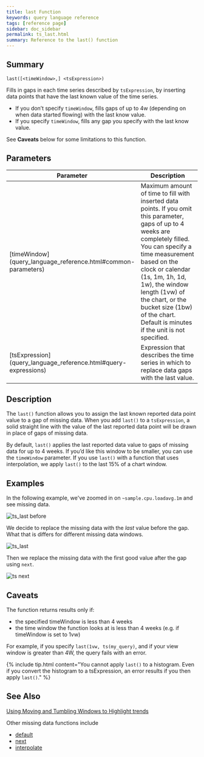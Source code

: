 ```yaml
---
title: last Function
keywords: query language reference
tags: [reference page]
sidebar: doc_sidebar
permalink: ts_last.html
summary: Reference to the last() function
---
```

## Summary
```
last([<timeWindow>,] <tsExpression>)
```
Fills in gaps in each time series described by `tsExpression`, by inserting data points that have the last known value of the time series.

* If you don’t specify `timeWindow`, fills gaps of up to 4w (depending on when data started flowing) with the last know value.
* If you specify `timeWindow`, fills any gap you specify with the last know value.

See **Caveats** below for some limitations to this function.

## Parameters

<table>
<tbody>
<thead>
<tr><th width="20%">Parameter</th><th width="80%">Description</th></tr>
</thead>
<tr>
<td markdown="span">[timeWindow](query_language_reference.html#common-parameters)</td>
<td>Maximum amount of time to fill with inserted data points. If you omit this parameter, gaps of up to 4 weeks are completely filled.
<br>You can specify a time measurement based on the clock or calendar (1s, 1m, 1h, 1d, 1w), the window length (1vw) of the chart, or the bucket size (1bw) of the chart. Default is minutes if the unit is not specified. </td></tr>
<tr>
<td markdown="span"> [tsExpression](query_language_reference.html#query-expressions)</td>
<td>Expression that describes the time series in which to replace data gaps with the last value. </td>
</tr>
</tbody>
</table>

## Description

The `last()` function allows you to assign the last known reported data point value to a gap of missing data. When you add `last()` to a  `tsExpression`, a solid straight line with the value of the last reported data point will be drawn in place of gaps of missing data.


By default, `last()` applies the last reported data value to gaps of missing data for up to 4 weeks. If you’d like this window to be smaller, you can use the `timeWindow` parameter. If you use `last()` with a function that uses interpolation, we apply  `last()` to the last 15% of a chart window.

## Examples

In the following example, we've zoomed in on `~sample.cpu.loadavg.1m` and see missing data.

![ts_last before](images/ts_last_next_before.png)

We decide to replace the missing data with the *last* value before the gap. What that is differs for different missing data windows.

![ts_last](images/ts_last.png)

Then we replace the missing data with the first good value after the gap using `next`.

![ts next](images/ts_next.png)

## Caveats

The function returns results only if:
* the specified timeWindow is less than 4 weeks
* the time window the function looks at is less than 4 weeks (e.g. if timeWindow is set to 1vw)

For example, if you specify `last(1vw, ts(my_query)`, and if your view window is greater than 4W, the query fails with an error.

{% include tip.html content="You cannot apply `last()` to a histogram. Even if you convert the histogram to a tsExpression, an error results if you then apply `last()`." %}

## See Also

[Using Moving and Tumbling Windows to Highlight trends](query_language_windows_trends.html)

Other missing data functions include
* [default](ts_default.html)
* [next](ts_next.html)
* [interpolate](ts_interpolate.html)
